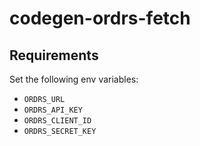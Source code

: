 # codegen-ordrs-fetch

## Requirements

Set the following env variables:

- `ORDRS_URL`
- `ORDRS_API_KEY`
- `ORDRS_CLIENT_ID`
- `ORDRS_SECRET_KEY`
